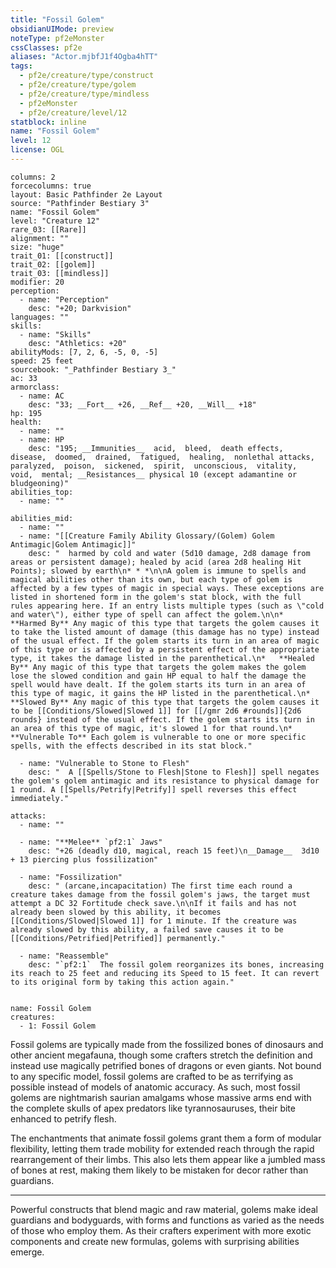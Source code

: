 ```yaml
---
title: "Fossil Golem"
obsidianUIMode: preview
noteType: pf2eMonster
cssClasses: pf2e
aliases: "Actor.mjbfJ1f4Ogba4hTT" 
tags:
  - pf2e/creature/type/construct
  - pf2e/creature/type/golem
  - pf2e/creature/type/mindless
  - pf2eMonster
  - pf2e/creature/level/12
statblock: inline
name: "Fossil Golem"
level: 12
license: OGL
---
```


```statblock
columns: 2
forcecolumns: true
layout: Basic Pathfinder 2e Layout
source: "Pathfinder Bestiary 3"
name: "Fossil Golem"
level: "Creature 12"
rare_03: [[Rare]]
alignment: ""
size: "huge"
trait_01: [[construct]]
trait_02: [[golem]]
trait_03: [[mindless]]
modifier: 20
perception:
  - name: "Perception"
    desc: "+20; Darkvision"
languages: ""
skills:
  - name: "Skills"
    desc: "Athletics: +20"
abilityMods: [7, 2, 6, -5, 0, -5]
speed: 25 feet
sourcebook: "_Pathfinder Bestiary 3_"
ac: 33
armorclass:
  - name: AC
    desc: "33; __Fort__ +26, __Ref__ +20, __Will__ +18"
hp: 195
health:
  - name: ""
  - name: HP
    desc: "195; __Immunities__  acid,  bleed,  death effects,  disease,  doomed,  drained,  fatigued,  healing,  nonlethal attacks,  paralyzed,  poison,  sickened,  spirit,  unconscious,  vitality,  void,  mental; __Resistances__ physical 10 (except adamantine or bludgeoning)"
abilities_top:
  - name: ""

abilities_mid:
  - name: ""
  - name: "[[Creature Family Ability Glossary/(Golem) Golem Antimagic|Golem Antimagic]]"
    desc: "  harmed by cold and water (5d10 damage, 2d8 damage from areas or persistent damage); healed by acid (area 2d8 healing Hit Points); slowed by earth\n* * *\n\nA golem is immune to spells and magical abilities other than its own, but each type of golem is affected by a few types of magic in special ways. These exceptions are listed in shortened form in the golem's stat block, with the full rules appearing here. If an entry lists multiple types (such as \"cold and water\"), either type of spell can affect the golem.\n\n*   **Harmed By** Any magic of this type that targets the golem causes it to take the listed amount of damage (this damage has no type) instead of the usual effect. If the golem starts its turn in an area of magic of this type or is affected by a persistent effect of the appropriate type, it takes the damage listed in the parenthetical.\n*   **Healed By** Any magic of this type that targets the golem makes the golem lose the slowed condition and gain HP equal to half the damage the spell would have dealt. If the golem starts its turn in an area of this type of magic, it gains the HP listed in the parenthetical.\n*   **Slowed By** Any magic of this type that targets the golem causes it to be [[Conditions/Slowed|Slowed 1]] for [[/gmr 2d6 #rounds]]{2d6 rounds} instead of the usual effect. If the golem starts its turn in an area of this type of magic, it's slowed 1 for that round.\n*   **Vulnerable To** Each golem is vulnerable to one or more specific spells, with the effects described in its stat block."

  - name: "Vulnerable to Stone to Flesh"
    desc: "  A [[Spells/Stone to Flesh|Stone to Flesh]] spell negates the golem's golem antimagic and its resistance to physical damage for 1 round. A [[Spells/Petrify|Petrify]] spell reverses this effect immediately."

attacks:
  - name: ""

  - name: "**Melee** `pf2:1` Jaws"
    desc: "+26 (deadly d10, magical, reach 15 feet)\n__Damage__  3d10 + 13 piercing plus fossilization"

  - name: "Fossilization"
    desc: " (arcane,incapacitation) The first time each round a creature takes damage from the fossil golem's jaws, the target must attempt a DC 32 Fortitude check save.\n\nIf it fails and has not already been slowed by this ability, it becomes [[Conditions/Slowed|Slowed 1]] for 1 minute. If the creature was already slowed by this ability, a failed save causes it to be [[Conditions/Petrified|Petrified]] permanently."

  - name: "Reassemble"
    desc: "`pf2:1`  The fossil golem reorganizes its bones, increasing its reach to 25 feet and reducing its Speed to 15 feet. It can revert to its original form by taking this action again."
 
```

```encounter-table
name: Fossil Golem
creatures:
  - 1: Fossil Golem
```



Fossil golems are typically made from the fossilized bones of dinosaurs and other ancient megafauna, though some crafters stretch the definition and instead use magically petrified bones of dragons or even giants. Not bound to any specific model, fossil golems are crafted to be as terrifying as possible instead of models of anatomic accuracy. As such, most fossil golems are nightmarish saurian amalgams whose massive arms end with the complete skulls of apex predators like tyrannosauruses, their bite enhanced to petrify flesh.

The enchantments that animate fossil golems grant them a form of modular flexibility, letting them trade mobility for extended reach through the rapid rearrangement of their limbs. This also lets them appear like a jumbled mass of bones at rest, making them likely to be mistaken for decor rather than guardians.

* * *

Powerful constructs that blend magic and raw material, golems make ideal guardians and bodyguards, with forms and functions as varied as the needs of those who employ them. As their crafters experiment with more exotic components and create new formulas, golems with surprising abilities emerge.
